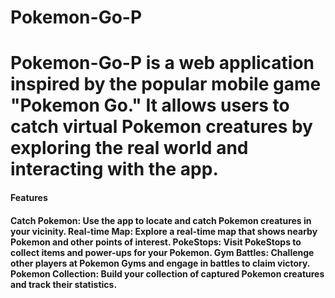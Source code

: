 

<h1>Pokemon-Go-P<h1>
Pokemon-Go-P is a web application inspired by the popular mobile game "Pokemon Go." It allows users to catch virtual Pokemon creatures by exploring the real world and interacting with the app.

<h4>Features<h4>
Catch Pokemon: Use the app to locate and catch Pokemon creatures in your vicinity.
Real-time Map: Explore a real-time map that shows nearby Pokemon and other points of interest.
PokeStops: Visit PokeStops to collect items and power-ups for your Pokemon.
Gym Battles: Challenge other players at Pokemon Gyms and engage in battles to claim victory.
Pokemon Collection: Build your collection of captured Pokemon creatures and track their statistics.
